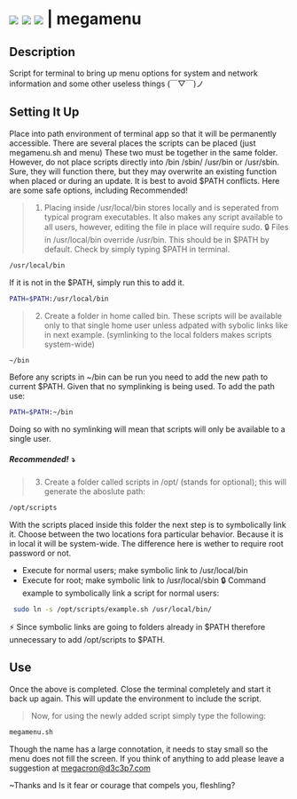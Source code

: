 # <img src="https://img.shields.io/badge/license-MIT-green.svg"> <img src="https://img.shields.io/badge/bash-Pass-orange.svg"> <img src="https://img.shields.io/badge/zsh-Pass-blue.svg"> | megamenu

## Description
Script for terminal to bring up menu options for system and network information and some other useless things  	(￣▽￣)ノ

## Setting It Up
Place into path environment of terminal app so that it will be permanently accessible.  There are several places the scripts can be placed (just megamenu.sh and menu)  These two must be together in the same folder.
However, do not place scripts directly into /bin /sbin/ /usr/bin or /usr/sbin.  Sure, they will function there,
but they may overwrite an existing function when placed or during an update.  It is best to 
avoid $PATH conflicts.  Here are some safe options, including Recommended!

> 1. Placing inside /usr/local/bin stores locally and is seperated from typical program executables.  It also makes any script
available to all users, however, editing the file in place will require sudo. :lock:  Files in /usr/local/bin override /usr/bin.
This should be in $PATH by default.  Check by simply typing $PATH in terminal.
```sh
/usr/local/bin
```
If it is not in the $PATH, simply run this to add it.
```sh
PATH=$PATH:/usr/local/bin
```
> 2. Create a folder in home called bin.  These scripts will be available only to that single home user unless adpated with sybolic links like in next example.  (symlinking to the local folders makes scripts system-wide)
```sh
~/bin
```
Before any scripts in ~/bin can be run you need to add the new path to current $PATH. Given that no symplinking is being used.
To add the path use:
```sh
PATH=$PATH:~/bin
```
Doing so with no symlinking will mean that scripts will only be available to a single user.
##### Recommended!  :arrow_heading_down:
> 3. Create a folder called scripts in /opt/ (stands for optional); this will generate the aboslute path:
```sh
/opt/scripts
```
With the scripts placed inside this folder the next step is to symbolically link it.  Choose between the 
two locations fora particular behavior.  Because it is in local it will be system-wide.  The difference
here is wether to require root password or not.
+ Execute for normal users; make symbolic link to /usr/local/bin
+ Execute for root; make symbolic link to /usr/local/sbin :lock:
Command example to symbolically link a script for normal users:
```sh
 sudo ln -s /opt/scripts/example.sh /usr/local/bin/
 ```
 :zap: Since symbolic links are going to folders already in $PATH therefore unnecessary to add /opt/scripts to $PATH.  
   
## Use
Once the above is completed.  Close the terminal completely and start it back up again.  This will update the environment to include the script.
> Now, for using the newly added script simply type the following:
```sh
megamenu.sh
```

Though the name has a large connotation, it needs to stay small so the menu does not fill the screen.  If you think of anything to add please leave a suggestion at megacron@d3c3p7.com

~Thanks and Is it fear or courage that compels you, fleshling?